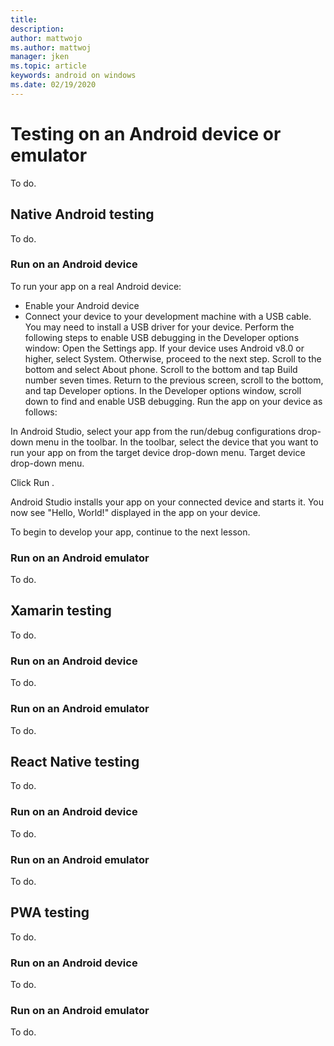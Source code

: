 ```yaml
---
title: 
description: 
author: mattwojo 
ms.author: mattwoj 
manager: jken
ms.topic: article
keywords: android on windows
ms.date: 02/19/2020
---
```


# Testing on an Android device or emulator

To do.

## Native Android testing

To do.

### Run on an Android device

To run your app on a real Android device:

- Enable your Android device
- Connect your device to your development machine with a USB cable. You may need to install a USB driver for your device.
Perform the following steps to enable USB debugging in the Developer options window:
Open the Settings app.
If your device uses Android v8.0 or higher, select System. Otherwise, proceed to the next step.
Scroll to the bottom and select About phone.
Scroll to the bottom and tap Build number seven times.
Return to the previous screen, scroll to the bottom, and tap Developer options.
In the Developer options window, scroll down to find and enable USB debugging.
Run the app on your device as follows:

In Android Studio, select your app from the run/debug configurations drop-down menu in the toolbar.
In the toolbar, select the device that you want to run your app on from the target device drop-down menu.
Target device drop-down menu.

Click Run .

Android Studio installs your app on your connected device and starts it. You now see "Hello, World!" displayed in the app on your device.

To begin to develop your app, continue to the next lesson.

### Run on an Android emulator

To do.

## Xamarin testing

To do.

### Run on an Android device

To do.

### Run on an Android emulator

To do.

## React Native testing

To do.

### Run on an Android device

To do.

### Run on an Android emulator

To do.

## PWA testing

To do.

### Run on an Android device

To do.

### Run on an Android emulator

To do.
